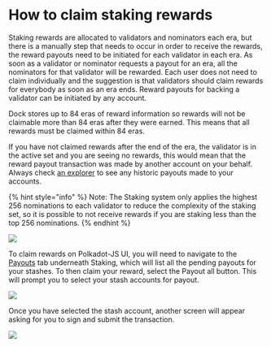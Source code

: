 # How to claim staking rewards

Staking rewards are allocated to validators and nominators each era, but there is a manually step that needs to occur in order to receive the rewards, the reward payouts need to be initiated for each validator in each era. As soon as a validator or nominator requests a payout for an era, all the nominators for that validator will be rewarded. Each user does not need to claim individually and the suggestion is that validators should claim rewards for everybody as soon as an era ends. Reward payouts for backing a validator can be initiated by any account. 

Dock stores up to 84 eras of reward information so rewards will not be claimable more than 84 eras after they were earned. This means that all rewards must be claimed within 84 eras.

If you have not claimed rewards after the end of the era, the validator is in the active set and you are seeing no rewards, this would mean that the reward payout transaction was made by another account on your behalf. Always check [an explorer](https://dock.subscan.io/) to see any historic payouts made to your accounts.

{% hint style="info" %}
Note: The Staking system only applies the highest 256 nominations to each validator to reduce the complexity of the staking set, so it is possible to not receive rewards if you are staking less than the top 256 nominations.
{% endhint %}

![](https://lh6.googleusercontent.com/BawWVHL_MkmVdIKJ6ohP3NXAKK5CbmhGQ1k7ijGhK8PNNzBlJ8i-D0fBdsZu2rwx2TBrVe_ZRXtQEjIAH9u1WuBYkeSVVSQUADNI0Eg3bo4qxPy0zDghTE16NhZA7OGY3LYv_fGR)

To claim rewards on Polkadot-JS UI, you will need to navigate to the [Payouts](https://fe.dock.io/#/staking/payout) tab underneath Staking, which will list all the pending payouts for your stashes. To then claim your reward, select the Payout all button. This will prompt you to select your stash accounts for payout.

![](https://lh5.googleusercontent.com/NmK5YBD8aRKETNJWW0zNPE5RKI6B0lPQgIU4YpuyOSoSumi5U4CKE_InZZDYMA39RSk9NFNjf6geZ3mVlpdKmQjrE94oW0D6px8j2s05OdEmj5ULajhVP_exbawsQpYj0uEDKDQn)

Once you have selected the stash account, another screen will appear asking for you to sign and submit the transaction.

![](https://lh5.googleusercontent.com/Un2kUIU5OxEKMKBmZVz-ajutAe8qAHXi3fe3wyicTig9VWDnmc2bor_mZN40qAiey5O5-wq9rpCVMRFlr0g5Jqk8Un8Y5KoYFdG6Ax_uRryLBhWf5yYrg_d5BjjwiqhVzlpDOun_)

